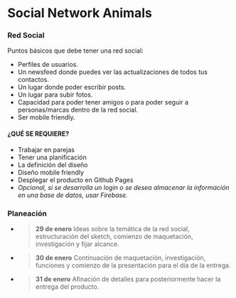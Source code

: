 # Social Network Animals
### Red Social

Puntos básicos que debe tener una red social:

* Perfiles de usuarios.
* Un newsfeed donde puedes ver las actualizaciones de todos tus contactos.
* Un lugar donde poder escribir posts.
* Un lugar para subir fotos.
* Capacidad para poder tener amigos o para poder seguir a personas/marcas dentro de la red social.
* Ser mobile friendly.

#### ¿QUÉ SE REQUIERE?
* Trabajar en parejas
* Tener una planificación
* La definición del diseño
* Diseño mobile friendly
* Desplegar el producto en Github Pages
* *Opcional, si se desarrolla un login o se desea almacenar la información en una base de datos, usar Firebase.*

### Planeación
* >**29 de enero** Ideas sobre la temática de la red social, estructuración del sketch, comienzo de maquetación, investigación y fijar alcance.
* >**30 de enero** Continuación de maquetación, investigación, funciones y comienzo de la presentación para el día de la entrega.
* >**31 de enero** Afinación de detalles para posteriormente hacer la entrega del producto.
